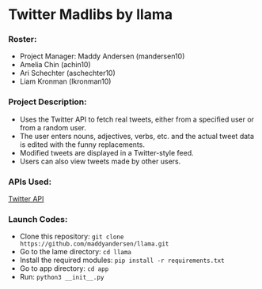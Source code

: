 # Twitter Madlibs by llama

### Roster:
* Project Manager: Maddy Andersen (mandersen10)
* Amelia Chin (achin10)
* Ari Schechter (aschechter10)
* Liam Kronman (lkronman10)

### Project Description:
* Uses the Twitter API to fetch real tweets, either from a specified user or from a random user. 
* The user enters nouns, adjectives, verbs, etc. and the actual tweet data is edited with the funny replacements. 
* Modified tweets are displayed in a Twitter-style feed.
* Users can also view tweets made by other users.

### APIs Used:
[Twitter API](https://github.com/stuy-softdev/notes-and-code20-21/blob/692860fcf951ee04a800ff39dd88b1b7b254ca74/api_kb/411_on_Twitter.md)  
 
### Launch Codes:
* Clone this repository:
  `git clone https://github.com/maddyandersen/llama.git`
* Go to the lame directory:
  `cd llama`
* Install the required modules:
  `pip install -r requirements.txt`
* Go to app directory:
  `cd app`
* Run:
  `python3 __init__.py`


